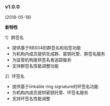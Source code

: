 ### v1.0.0

(2018-05-18)

**新特性**

1）群签名

- 提供基于BBS04的群签名和验签功能
- 为机构内成员提供生成群、密钥托管、群签名服务
- 为监管机构提供签名者追踪服务
- 支持群签名性能调整功能

2）环签名

- 提供基于linkable ring signature的环签名功能
- 为机构内成员提供密钥托管、环签名服务
- 支持环签名性能调整


